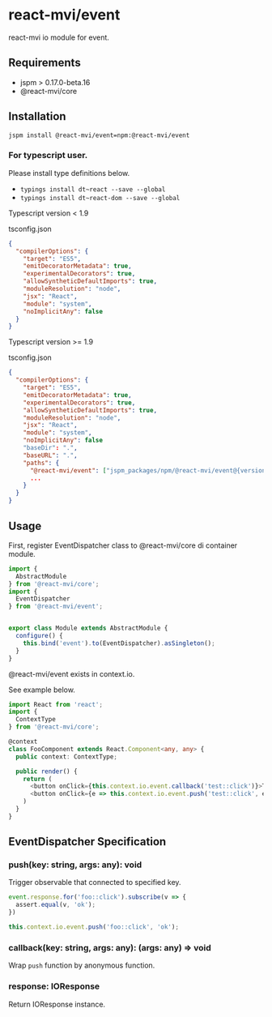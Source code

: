 # react-mvi/event
react-mvi io module for event.

## Requirements

- jspm > 0.17.0-beta.16
- @react-mvi/core

## Installation

```jspm install @react-mvi/event=npm:@react-mvi/event```

### For typescript user.

Please install type definitions below.

* ```typings install dt~react --save --global```
* ```typings install dt~react-dom --save --global```

Typescript version < 1.9

tsconfig.json
```json
{
  "compilerOptions": {
    "target": "ES5",
    "emitDecoratorMetadata": true,
    "experimentalDecorators": true,
    "allowSyntheticDefaultImports": true,
    "moduleResolution": "node",
    "jsx": "React",
    "module": "system",
    "noImplicitAny": false
  }
}
```

Typescript version >= 1.9

tsconfig.json
```json
{
  "compilerOptions": {
    "target": "ES5",
    "emitDecoratorMetadata": true,
    "experimentalDecorators": true,
    "allowSyntheticDefaultImports": true,
    "moduleResolution": "node",
    "jsx": "React",
    "module": "system",
    "noImplicitAny": false
    "baseDir": ".",
    "baseURL": ".",
    "paths": {
      "@react-mvi/event": ["jspm_packages/npm/@react-mvi/event@{version-you-installed}/index.ts"],
      ...
    }
  }
}
```


## Usage

First, register EventDispatcher class to @react-mvi/core di container module.

```typescript
import {
  AbstractModule
} from '@react-mvi/core';
import {
  EventDispatcher
} from '@react-mvi/event';


export class Module extends AbstractModule {
  configure() {
    this.bind('event').to(EventDispatcher).asSingleton();
  }
}
```

@react-mvi/event exists in context.io.

See example below.

```typescript
import React from 'react';
import {
  ContextType
} from '@react-mvi/core';

@context
class FooComponent extends React.Component<any, any> {
  public context: ContextType;

  public render() {
    return (
      <button onClick={this.context.io.event.callback('test::click')}>TEST</button>
      <button onClick={e => this.context.io.event.push('test::click', e)}>TEST</button>  // same as above.
    )
  }
}
```

## EventDispatcher Specification

### push(key: string, args: any): void

Trigger observable that connected to specified key.

```typescript
event.response.for('foo::click').subscribe(v => {
  assert.equal(v, 'ok');
})

this.context.io.event.push('foo::click', 'ok');
```

### callback(key: string, args: any): (args: any) => void

Wrap `push` function by anonymous function.


### response: IOResponse

Return IOResponse instance.
